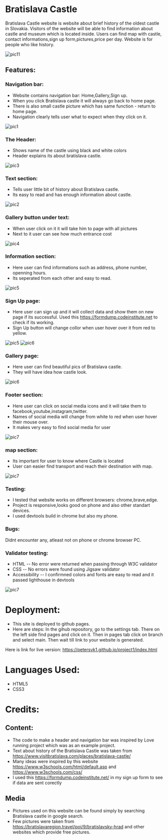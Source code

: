 # Bratislava Castle
Bratislava Castle website is website about brief history of the oldest castle in Slovakia.
Visitors of the website will be able to find information about castle and museum which is located inside.
Users can find map with castle, contact informations,sign up form,pictures,price per day.
Website is for people who like history.

<img src="readme_pics/mainpic.jpg" alt="pic11"/>

## Features:

### Navigation bar:
- Website contains navigation bar: Home,Gallery,Sign up.
- When you click Bratislava castle it will always go back to home page.
- There is also small castle picture which has same function - return to home page.
- Navigation clearly tells user what to expect when they click on it.

<img src="readme_pics/navbarfinal.webp" alt="pic1"/>

### The Header:
- Shows name of the castle using black and white colors
- Header explains its about bratislava castle.

<img src="readme_pics/header.jpg" alt="pic3"/>


### Text section:
- Tells user little bit of history about Bratislava castle.
- Its easy to read and has enough information about castle.

<img src="readme_pics/textsection.jpg" alt="pic2"/>

### Gallery button under text:
- When user click on it it will take him to page with all pictures
- Next to it user can see how much entrance cost

<img src="readme_pics/galerypic.jpg" alt="pic4"/>

### Information section:
- Here user can find informations such as address, phone number, openning hours.
- Its seperated from each other and easy to read.

<img src="readme_pics/infos.jpg" alt="pic5"/>


### Sign Up page:
- Here user can sign up and it will collect data and show them on new page if its successful. Used this https://formdump.codeinstitute.net to check if its working.
- Sign Up button will change collor when user hover over it from red to yellow.

<img src="readme_pics/signup.jpg" alt="pic5"/>
<img src="readme_pics/button.jpg" alt="pic6"/>


### Gallery page:
- Here user can find beautiful pics of Bratislava castle.
- They will have idea how castle look.

<img src="readme_pics/gallerypage.jpg" alt="pic6"/>

### Footer section:
- Here user can click on social media icons and it will take them to facebook,youtube,instagram,twitter.
- Names of social media will change from white to red when user hover their mouse over.
- It makes very easy to find social media for user

<img src="readme_pics/footer.jpg" alt="pic7"/>

### map section:
- Its important for user to know where Castle is located
- User can easier find transport and reach their destination with map.

<img src="readme_pics/map.jpg" alt="pic7"/>


### Testing:
- I tested that website works on different browsers: chrome,brave,edge.
- Project is responsive,looks good on phone and also other standart devices.
- I used devtools build in chrome but also my phone.

### Bugs:
Didnt encounter any, atleast not on phone or chrome browser PC.

### Validator testing:
- HTML -- No error were returned when passing through W3C validator
- CSS -- No errors were found using Jigsaw validator
- Accessibility -- I confirmned colors and fonts are easy to read and it passed lighthouse in devtools

<img src="readme_pics/validation.jpg" alt="pic7"/>

# Deployment:
- This site is deployed to github pages.
- Here are steps: In the gihub repository, go to the settings tab. There on the left side find pages and click on it. Then in pages tab click on branch and select main. Then wait till link to your website is generated.

Here is link for live version: https://petersvk1.github.io/project1/index.html

# Languages Used:
- HTML5
- CSS3

# Credits:

## Content:
- The code to make a header and navigation bar was inspired by Love running project which was as an example project.
- Text about history of the Bratislava Castle was taken from https://www.visitbratislava.com/places/bratislava-castle/
- Many ideas were inspired by this website https://www.w3schools.com/html/default.asp  and https://www.w3schools.com/css/
- I used this https://formdump.codeinstitute.net/ in my sign up form to see if data are sent corectly

## Media
- Pictures used on this website can be found simply by searching Bratislava castle in google search.
- Few pictures were taken from https://bratislavaregion.travel/poi/9/bratislavsky-hrad and other websites which provide free pictures.
